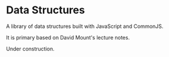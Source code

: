 # Data Structures

A library of data structures built with JavaScript and CommonJS.

It is primary based on David Mount's lecture notes.

Under construction.

